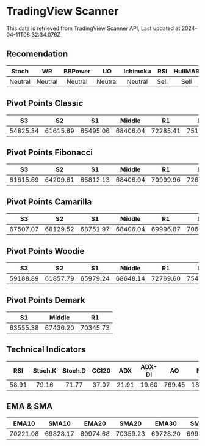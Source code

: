 # TradingView Scanner
This data is retrieved from TradingView Scanner API, Last updated at 2024-04-11T08:32:34.076Z

## Recomendation
| Stoch | WR | BBPower | UO | Ichimoku | RSI | HullMA9 |
| :---: | :---: | :---: | :---: | :---: | :---: | :---: |
| Neutral | Neutral | Neutral | Neutral | Neutral | Sell | Sell |

## Pivot Points Classic
| S3 | S2 | S1 | Middle | R1 | R2 | R3 |
| :---: | :---: | :---: | :---: | :---: | :---: | :---: |
| 54825.34 | 61615.69 | 65495.06 | 68406.04 | 72285.41 | 75196.39 | 81986.74 |

## Pivot Points Fibonacci
| S3 | S2 | S1 | Middle | R1 | R2 | R3 |
| :---: | :---: | :---: | :---: | :---: | :---: | :---: |
| 61615.69 | 64209.61 | 65812.13 | 68406.04 | 70999.96 | 72602.48 | 75196.39 |

## Pivot Points Camarilla
| S3 | S2 | S1 | Middle | R1 | R2 | R3 |
| :---: | :---: | :---: | :---: | :---: | :---: | :---: |
| 67507.07 | 68129.52 | 68751.97 | 68406.04 | 69996.87 | 70619.32 | 71241.77 |

## Pivot Points Woodie
| S3 | S2 | S1 | Middle | R1 | R2 | R3 |
| :---: | :---: | :---: | :---: | :---: | :---: | :---: |
| 59188.89 | 61857.79 | 65979.24 | 68648.14 | 72769.60 | 75438.49 | 79559.94 |

## Pivot Points Demark
| S1 | Middle | R1 |
| :---: | :---: | :---: |
| 63555.38 | 67436.20 | 70345.73 |

## Technical Indicators
| RSI | Stoch.K | Stoch.D | CCI20 | ADX | ADX-DI | AO | Mom | MACD | MACD | W.R | HullMA9 |
| :---: | :---: | :---: | :---: | :---: | :---: | :---: | :---: | :---: | :---: | :---: | :---: |
| 58.91 | 79.16 | 71.77 | 37.07 | 21.91 | 19.60 | 769.45 | 1822.21 | 341.02 | 302.97 | -13.17 | 71237.03 |

## EMA & SMA
| EMA10 | SMA10 | EMA20 | SMA20 | EMA30 | SMA30 | EMA50 | SMA50 | EMA100 | SMA100 | EMA200 | SMA200 |
| :---: | :---: | :---: | :---: | :---: | :---: | :---: | :---: | :---: | :---: | :---: | :---: |
| 70221.08 | 69828.17 | 69974.68 | 70359.23 | 69728.20 | 69938.12 | 69350.89 | 68783.25 | 68745.18 | 69114.40 | 66921.80 | 68503.29 |